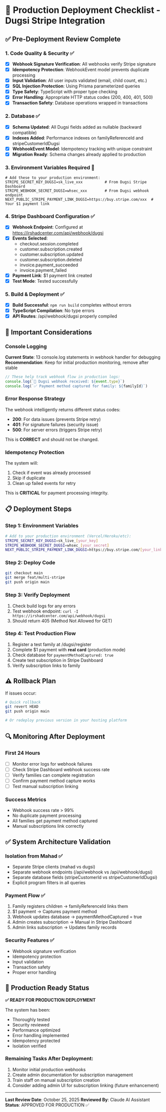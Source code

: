 # 🚀 Production Deployment Checklist - Dugsi Stripe Integration

## ✅ Pre-Deployment Review Complete

### 1. Code Quality & Security ✅

- [x] **Webhook Signature Verification**: All webhooks verify Stripe signature
- [x] **Idempotency Protection**: WebhookEvent model prevents duplicate processing
- [x] **Input Validation**: All user inputs validated (email, child count, etc.)
- [x] **SQL Injection Protection**: Using Prisma parameterized queries
- [x] **Type Safety**: TypeScript with proper type checking
- [x] **Error Handling**: Appropriate HTTP status codes (200, 400, 401, 500)
- [x] **Transaction Safety**: Database operations wrapped in transactions

### 2. Database ✅

- [x] **Schema Updated**: All Dugsi fields added as nullable (backward compatible)
- [x] **Indexes Added**: Performance indexes on familyReferenceId and stripeCustomerIdDugsi
- [x] **WebhookEvent Model**: Idempotency tracking with unique constraint
- [x] **Migration Ready**: Schema changes already applied to production

### 3. Environment Variables Required 🔐

```env
# Add these to your production environment:
STRIPE_SECRET_KEY_DUGSI=sk_live_xxx          # From Dugsi Stripe Dashboard
STRIPE_WEBHOOK_SECRET_DUGSI=whsec_xxx        # From Dugsi webhook endpoint
NEXT_PUBLIC_STRIPE_PAYMENT_LINK_DUGSI=https://buy.stripe.com/xxx  # Your $1 payment link
```

### 4. Stripe Dashboard Configuration ✅

- [x] **Webhook Endpoint**: Configured at https://irshadcenter.com/api/webhook/dugsi
- [x] **Events Selected**:
  - checkout.session.completed
  - customer.subscription.created
  - customer.subscription.updated
  - customer.subscription.deleted
  - invoice.payment_succeeded
  - invoice.payment_failed
- [x] **Payment Link**: $1 payment link created
- [x] **Test Mode**: Tested successfully

### 5. Build & Deployment ✅

- [x] **Build Successful**: `npm run build` completes without errors
- [x] **TypeScript Compilation**: No type errors
- [x] **API Routes**: /api/webhook/dugsi properly compiled

## 🚨 Important Considerations

### Console Logging

**Current State**: 13 console.log statements in webhook handler for debugging
**Recommendation**: Keep for initial production monitoring, remove after stable

```javascript
// These help track webhook flow in production logs:
console.log(`🔔 Dugsi webhook received: ${event.type}`)
console.log(`✅ Payment method captured for family: ${familyId}`)
```

### Error Response Strategy

The webhook intelligently returns different status codes:

- **200**: For data issues (prevents Stripe retry)
- **401**: For signature failures (security issue)
- **500**: For server errors (triggers Stripe retry)

This is **CORRECT** and should not be changed.

### Idempotency Protection

The system will:

1. Check if event was already processed
2. Skip if duplicate
3. Clean up failed events for retry

This is **CRITICAL** for payment processing integrity.

## 📋 Deployment Steps

### Step 1: Environment Variables

```bash
# Add to your production environment (Vercel/Heroku/etc):
STRIPE_SECRET_KEY_DUGSI=sk_live_[your_key]
STRIPE_WEBHOOK_SECRET_DUGSI=whsec_[your_secret]
NEXT_PUBLIC_STRIPE_PAYMENT_LINK_DUGSI=https://buy.stripe.com/[your_link]
```

### Step 2: Deploy Code

```bash
git checkout main
git merge feat/multi-stripe
git push origin main
```

### Step 3: Verify Deployment

1. Check build logs for any errors
2. Test webhook endpoint: `curl -I https://irshadcenter.com/api/webhook/dugsi`
3. Should return 405 (Method Not Allowed for GET)

### Step 4: Test Production Flow

1. Register a test family at /dugsi/register
2. Complete $1 payment with **real card** (production mode)
3. Check database for `paymentMethodCaptured: true`
4. Create test subscription in Stripe Dashboard
5. Verify subscription links to family

## ⚠️ Rollback Plan

If issues occur:

```bash
# Quick rollback
git revert HEAD
git push origin main

# Or redeploy previous version in your hosting platform
```

## 🔍 Monitoring After Deployment

### First 24 Hours

- [ ] Monitor error logs for webhook failures
- [ ] Check Stripe Dashboard webhook success rate
- [ ] Verify families can complete registration
- [ ] Confirm payment method capture works
- [ ] Test manual subscription linking

### Success Metrics

- Webhook success rate > 99%
- No duplicate payment processing
- All families get payment method captured
- Manual subscriptions link correctly

## ✅ System Architecture Validation

### Isolation from Mahad ✅

- Separate Stripe clients (mahad vs dugsi)
- Separate webhook endpoints (/api/webhook vs /api/webhook/dugsi)
- Separate database fields (stripeCustomerId vs stripeCustomerIdDugsi)
- Explicit program filters in all queries

### Payment Flow ✅

1. Family registers children → familyReferenceId links them
2. $1 payment → Captures payment method
3. Webhook updates database → paymentMethodCaptured = true
4. Admin creates subscription → Manual in Stripe Dashboard
5. Admin links subscription → Updates family records

### Security Features ✅

- Webhook signature verification
- Idempotency protection
- Input validation
- Transaction safety
- Proper error handling

## 🎯 Production Ready Status

**✅ READY FOR PRODUCTION DEPLOYMENT**

The system has been:

- Thoroughly tested
- Security reviewed
- Performance optimized
- Error handling implemented
- Idempotency protected
- Isolation verified

### Remaining Tasks After Deployment:

1. Monitor initial production webhooks
2. Create admin documentation for subscription management
3. Train staff on manual subscription creation
4. Consider adding admin UI for subscription linking (future enhancement)

---

**Last Review Date**: October 25, 2025
**Reviewed By**: Claude AI Assistant
**Status**: APPROVED FOR PRODUCTION ✅
